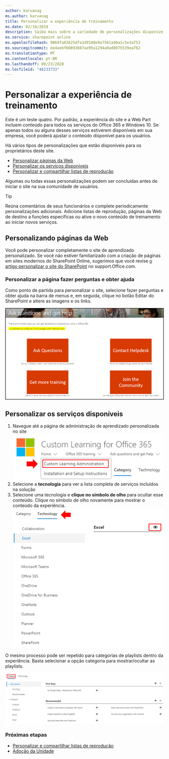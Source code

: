 ```yaml
---
author: karuanag
ms.author: karuanag
title: Personalizar a experiência de treinamento
ms.date: 02/10/2019
description: Saiba mais sobre a variedade de personalizações disponíveis com o aprendizado personalizado para o Office 365
ms.service: sharepoint online
ms.openlocfilehash: 9869fa83625dfa1d9180e9e7561a40a1c5e3af53
ms.sourcegitcommit: ee4aebf60893887ae95a1294a9ad8975539ea762
ms.translationtype: MT
ms.contentlocale: pt-BR
ms.lasthandoff: 09/23/2020
ms.locfileid: "48233733"
---
```

# <a name="customize-the-training-experience"></a>Personalizar a experiência de treinamento

Este é um teste quatro. Por padrão, a experiência do site e a Web Part incluem conteúdo para todos os serviços do Office 365 e Windows 10.  Se apenas todos ou alguns desses serviços estiverem disponíveis em sua empresa, você poderá ajustar o conteúdo disponível para os usuários.  

Há vários tipos de personalizações que estão disponíveis para os proprietários deste site. 

- [Personalizar páginas da Web](#customizing-web-pages)
- [Personalizar os serviços disponíveis](#customize-available-services)
- [Personalizar e compartilhar listas de reprodução](customplaylist.md)

Algumas ou todas essas personalizações podem ser concluídas antes de iniciar o site na sua comunidade de usuários.  

> [!TIP]
> Reúna comentários de seus funcionários e complete periodicamente personalizações adicionais.  Adicione listas de reprodução, páginas da Web de destino a funções específicas ou ative o novo conteúdo de treinamento ao iniciar novos serviços. 

## <a name="customizing-web-pages"></a>Personalizando páginas da Web

Você pode personalizar completamente o site de aprendizado personalizado. Se você não estiver familiarizado com a criação de páginas em sites modernos do SharePoint Online, sugerimos que você revise [o artigo personalizar o site do SharePoint](https://support.office.com/article/customize-your-sharepoint-site-320b43e5-b047-4fda-8381-f61e8ac7f59b) no support.Office.com. 

### <a name="customize-the-ask-questions-and-get-help-page"></a>Personalizar a página **fazer perguntas e obter ajuda**

Como ponto de partida para personalizar o site, selecione fazer perguntas e obter ajuda na barra de menus e, em seguida, clique no botão Editar do SharePoint e altere as imagens e os links. 

![custom_ask.png](media/custom_ask.png)

## <a name="customize-available-services"></a>Personalizar os serviços disponíveis

1.  Navegue até a página de administração de aprendizado personalizada no site ![custom_admin.png](media/custom_admin.png)
1. Selecione a **tecnologia** para ver a lista completa de serviços incluídos na solução
1. Selecione uma tecnologia e **clique no símbolo de olho** para ocultar esse conteúdo.  Clique no símbolo de olho novamente para mostrar o conteúdo da experiência. 
![cliente](media/custom_techlist.png)

O mesmo processo pode ser repetido para categorias de playlists dentro da experiência.  Basta selecionar a opção categoria para mostrar/ocultar as playlists. 

![custom_cat.png](media/custom_cat.png)

### <a name="next-steps"></a>Próximas etapas

- [Personalizar e compartilhar listas de reprodução](customplaylist.md)
- [Adoção da Unidade](driveadoption.md) 